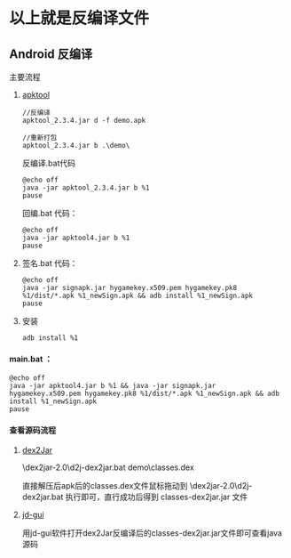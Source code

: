 # 以上就是反编译文件


## Android 反编译

主要流程

1. [apktool](https://www.softpedia.com/get/Programming/Debuggers-Decompilers-Dissasemblers/ApkTool.shtml)

	   //反编译
	   apktool_2.3.4.jar d -f demo.apk 

	   //重新打包
	   apktool_2.3.4.jar b .\demo\   
     
   反编译.bat代码  
     
       @echo off
       java -jar apktool_2.3.4.jar b %1 
       pause
       
   回编.bat 代码：
   
       @echo off
       java -jar apktool4.jar b %1 
       pause
       
2. 签名.bat 代码：     

       @echo off
       java -jar signapk.jar hygamekey.x509.pem hygamekey.pk8 %1/dist/*.apk %1_newSign.apk && adb install %1_newSign.apk
       pause
       
3. 安装

       adb install %1
	
	
#### main.bat  ：

	@echo off
	java -jar apktool4.jar b %1 && java -jar signapk.jar hygamekey.x509.pem hygamekey.pk8 %1/dist/*.apk %1_newSign.apk && adb install %1_newSign.apk
	pause

 
#### 查看源码流程

1. [dex2Jar](https://nchc.dl.sourceforge.net/project/dex2jar/dex2jar-2.0.zip)

	\dex2jar-2.0\d2j-dex2jar.bat demo\classes.dex

    直接解压后apk后的classes.dex文件鼠标拖动到  \dex2jar-2.0\d2j-dex2jar.bat 执行即可，直行成功后得到 classes-dex2jar.jar 文件

2. [jd-gui](https://www.softpedia.com/get/Programming/Debuggers-Decompilers-Dissasemblers/JD-GUI.shtml)

	用jd-gui软件打开dex2Jar反编译后的classes-dex2jar.jar文件即可查看java源码


